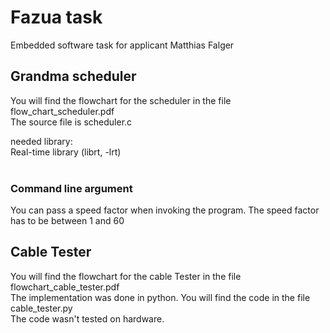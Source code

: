 # Fazua task
Embedded software task for applicant Matthias Falger

## Grandma scheduler
You will find the flowchart for the scheduler in the file flow_chart_scheduler.pdf <br />
The source file is scheduler.c <br />


needed library:<br />
  Real-time library (librt, -lrt) <br /><br />

### Command line argument
You can pass a speed factor when invoking the program. The speed factor has to be between 1 and 60

## Cable Tester
You will find the flowchart for the cable Tester in the file flowchart_cable_tester.pdf<br />
The implementation was done in python. You will find the code in the file cable_tester.py<br />
The code wasn't tested on hardware.<br />





